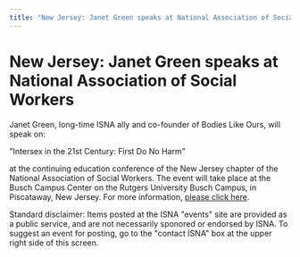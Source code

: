 ```yaml
---
title: "New Jersey: Janet Green speaks at National Association of Social Workers"
---
```


# New Jersey: Janet Green speaks at National Association of Social Workers

Janet Green, long-time ISNA ally and co-founder of Bodies Like Ours, will speak on:  
  
"Intersex in the 21st Century: First Do No Harm"  
  
at the continuing education conference of the New Jersey chapter of the National Association of Social Workers. The event will take place at the Busch Campus Center on the Rutgers University Busch Campus, in Piscataway, New Jersey. For more information, [please click here][1].  
  
Standard disclaimer: Items posted at the ISNA "events" site are provided as a public service, and are not necessarily sponored or endorsed by ISNA. To suggest an event for posting, go to the "contact ISNA" box at the upper right side of this screen.

 [1]: http://www.naswnj.org